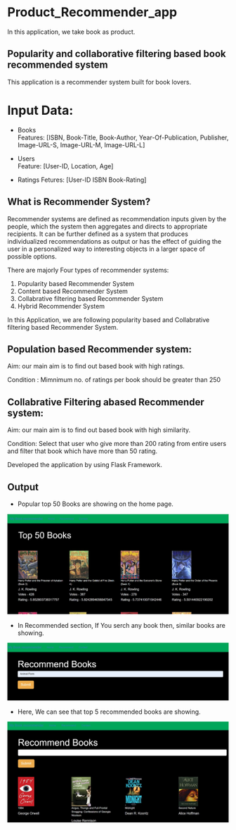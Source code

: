 # Product_Recommender_app

In this application, we take book as product.

## Popularity and collaborative filtering based book recommended system

This application is a recommender system built for book lovers. 

# Input Data:

* Books  
Features: [ISBN, Book-Title, Book-Author, Year-Of-Publication, Publisher, Image-URL-S, Image-URL-M, Image-URL-L]

* Users  
Feature: [User-ID, Location, Age]

* Ratings 
Fetures: [User-ID	ISBN	Book-Rating]

## What is Recommender System?

Recommender systems are defined as recommendation inputs given by the people, which the system then aggregates and directs to appropriate recipients.  It can be further defined as a system that produces individualized recommendations as output or has the effect of guiding the user in a personalized way to interesting objects in a larger space of possible options. 

There are majorly Four types of recommender systems:

1. Popularity based Recommender System
2. Content based Recommender System
3. Collabrative filtering based Recommender System
4. Hybrid Recommender System


In this Application, we are following popularity based and Collabrative filtering based Recommender System.


## Population based Recommender system:

Aim: our main aim is to find out based book with high ratings.

Condition : Mimnimum no. of ratings per book should be greater than 250


## Collabrative Filtering abased Recommender system:

Aim: our main aim is to find out based book with high similarity.

Condition: Select that user who give more than 200 rating from entire users and filter that book which have more than 50 rating.

Developed the application by using Flask Framework.

## Output

* Popular top 50 Books are showing on the home page.


![](Screenshot%202022-09-27%20005801.jpg)




* In Recommended section, If You serch any book then, similar books are showing.



![](Screenshot%202022-09-27%20011647.jpg)




* Here, We can see that top 5 recommended books are showing.




![](Screenshot%202022-09-27%20011714.jpg)

